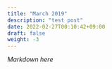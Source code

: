 ```yaml
---
title: "March 2019"
description: "test post"
date: 2022-02-27T00:10:42+09:00
draft: false
weight: -3
---
```


*Markdown here*
